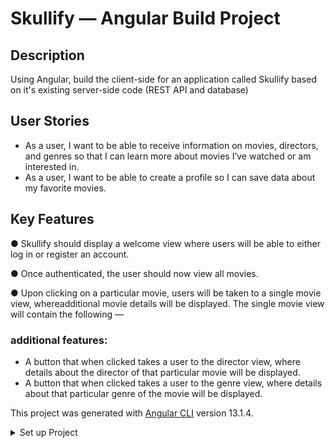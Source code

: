 # Skullify — Angular Build Project

## Description 
Using Angular, build the client-side for an application called Skullify based on it's existing server-side code (REST API and database)

## User Stories

* As a user, I want to be able to receive information on movies, directors, and genres so that I can learn more about movies I’ve watched or am interested in.
* As a user, I want to be able to create a profile so I can save data about my favorite movies.

## Key Features
● Skullify should display a welcome view where users will be able to either log in or register an account.

● Once authenticated, the user should now view all movies.

● Upon clicking on a particular movie, users will be taken to a single movie view, whereadditional movie details will be displayed. The single movie view will contain the following —
### additional features:
* A button that when clicked takes a user to the director view, where details about the
director of that particular movie will be displayed.
* A button that when clicked takes a user to the genre view, where details about that
particular genre of the movie will be displayed.


This project was generated with [Angular CLI](https://github.com/angular/angular-cli) version 13.1.4.

<details><summary>Set up Project</summary>
  <p>
    ## Development server

Run `ng serve` for a dev server. Navigate to `http://localhost:4200/`. The app will automatically reload if you change any of the source files.

## Code scaffolding

Run `ng generate component component-name` to generate a new component. You can also use `ng generate directive|pipe|service|class|guard|interface|enum|module`.

## Build

Run `ng build` to build the project. The build artifacts will be stored in the `dist/` directory.

## Running unit tests

Run `ng test` to execute the unit tests via [Karma](https://karma-runner.github.io).

## Running end-to-end tests

Run `ng e2e` to execute the end-to-end tests via a platform of your choice. To use this command, you need to first add a package that implements end-to-end testing capabilities.

## Further help

To get more help on the Angular CLI use `ng help` or go check out the [Angular CLI Overview and Command Reference](https://angular.io/cli) page.

  </p>
</details>
